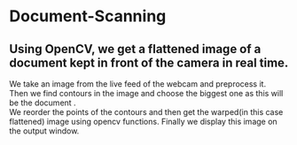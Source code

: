 # Document-Scanning
## Using OpenCV, we get a flattened image of a document kept in front of the camera in real time.  
We take an image from the live feed of the webcam and preprocess it.  
Then we find contours in the image and choose the biggest one as this will be the document .  
We reorder the points of the contours and then get the warped(in this case flattened) image using opencv functions.
Finally we display this image on the output window.
